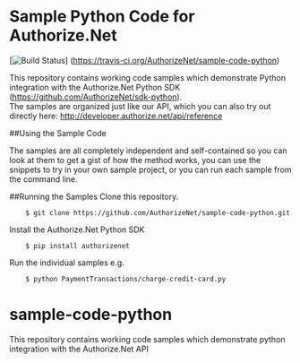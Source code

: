 # Sample Python Code for Authorize.Net
[![Build Status](https://travis-ci.org/AuthorizeNet/sample-code-python.png?branch=master)]
(https://travis-ci.org/AuthorizeNet/sample-code-python)

This repository contains working code samples which demonstrate Python integration with the Authorize.Net Python SDK (https://github.com/AuthorizeNet/sdk-python).  
The samples are organized just like our API, which you can also try out directly here: http://developer.authorize.net/api/reference


##Using the Sample Code

The samples are all completely independent and self-contained so you can look at them to get a gist of how the method works, you can use the snippets to try in your own sample project, or you can run each sample from the command line.

##Running the Samples
Clone this repository.
````
    $ git clone https://github.com/AuthorizeNet/sample-code-python.git
````  
Install the Authorize.Net Python SDK  
````
    $ pip install authorizenet
````  
Run the individual samples e.g.   
````
    $ python PaymentTransactions/charge-credit-card.py 
````


# sample-code-python
This repository contains working code samples which demonstrate python integration with the Authorize.Net API

